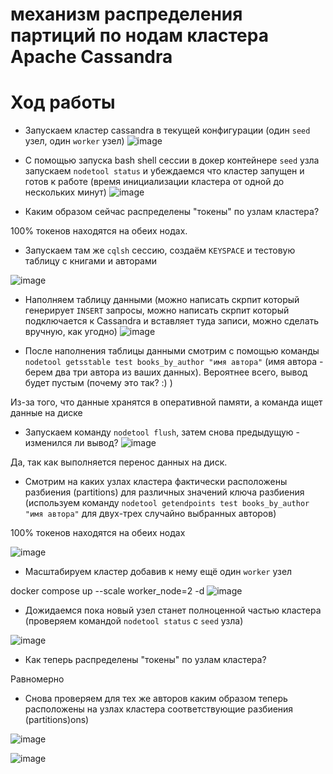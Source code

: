 # механизм распределения партиций по нодам кластера Apache Cassandra

# Ход работы

* Запускаем кластер cassandra в текущей конфигурации (один `seed` узел, один `worker` узел)
![image](https://user-images.githubusercontent.com/93330045/203517513-28daa242-e680-4fee-864a-ab0af5df02aa.png)

* С помощью запуска bash shell сессии в докер контейнере `seed` узла запускаем `nodetool status` и
  убеждаемся что кластер запущен и готов к работе (время инициализации кластера от одной до
  нескольких минут)
  ![image](https://user-images.githubusercontent.com/93330045/203516637-6b1c7e41-0659-48ef-8909-a26133f3152a.png)

* Каким образом сейчас распределены "токены" по узлам кластера?

100% токенов находятся на обеих нодах.

* Запускаем там же `cqlsh` сессию, создаём `KEYSPACE` и тестовую таблицу с книгами и авторами

![image](https://user-images.githubusercontent.com/93330045/203542925-ebc474ca-c60c-4495-9a7f-9499b8ce8400.png)

* Наполняем таблицу данными (можно написать скрпит который генерирует `INSERT` запросы, можно
  написать скрпит который подключается к Cassandra и вставляет туда записи, можно сделать вручную,
  как угодно)
  ![image](https://user-images.githubusercontent.com/93330045/203555155-71c44afa-3b53-4123-8a55-0deca2e4a841.png)

 
* После наполнения таблицы данными смотрим с помощью команды `nodetool getsstable test
  books_by_author "имя автора"` (имя автора - берем два три автора из ваших данных). Вероятнее
  всего, вывод будет пустым (почему это так? :) )

 Из-за того, что данные хранятся в оперативной памяти, а команда ищет данные на диске
 
* Запускаем команду `nodetool flush`, затем снова предыдущую - изменился ли вывод?
 ![image](https://user-images.githubusercontent.com/93330045/203555513-31458749-4bbe-4454-9bb3-fe0467499d9b.png)
 
Да, так как выполняется перенос данных на диск. 

* Смотрим на каких узлах кластера фактически расположены разбиения (partitions) для различных
  значений ключа разбиения (используем команду `nodetool getendpoints test books_by_author "имя
  автора"` для двух-трех случайно выбранных авторов)
  
100% токенов находятся на обеих нодах

![image](https://user-images.githubusercontent.com/93330045/203559903-e4fbf532-0578-40f3-a684-3a1c019ffafc.png)

* Масштабируем кластер добавив к нему ещё один `worker` узел

docker compose up --scale worker_node=2 -d
![image](https://user-images.githubusercontent.com/93330045/203560511-9bbb8a0f-9cdc-4389-82ff-02975fb70951.png)

* Дожидаемся пока новый узел станет полноценной частью кластера (проверяем командой `nodetool
  status` с `seed` узла)
  
![image](https://user-images.githubusercontent.com/93330045/203562058-e565488c-1645-48f5-9a9f-744981e84a15.png)

  * Как теперь распределены "токены" по узлам кластера?
  
Равномерно

* Снова проверяем для тех же авторов каким образом теперь расположены на узлах кластера
  соответствующие разбиения (partitions)ons)
  
![image](https://user-images.githubusercontent.com/93330045/203563745-e88e23be-b77d-4096-88f0-c6218cc21982.png)

![image](https://user-images.githubusercontent.com/93330045/203564268-503fa84a-f2b0-42c0-8bb8-53aac92ce4b0.png)

